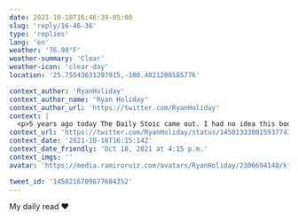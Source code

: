 ```yaml
---
date: 2021-10-18T16:46:39-05:00
slug: 'reply/16-46-36'
type: 'replies'
lang: 'en'
weather: '76.98°F'
weather-summary: 'Clear'
weather-icon: 'clear-day'
location: '25.75543631297915,-100.4021208585776'

context_author: 'RyanHoliday'
context_author_name: 'Ryan Holiday'
context_author_url: 'https://twitter.com/RyanHoliday'
context: |
  <p>5 years ago today The Daily Stoic came out. I had no idea this book about an obscure school of ancient philosophy would do what it has done. Makes me so happy to get to pay forward all the joy and wisdom the Stoics have brought to my life. <a href="https://t.co/ShtP0RVgOl">https://t.co/ShtP0RVgOl</a> </p>
context_url: 'https://twitter.com/RyanHoliday/status/1450133380159377419'
context_date: '2021-10-18T16:15:14Z'
context_date_friendly: 'Oct 18, 2021 at 4:15 p.m.'
context_imgs: ''
avatar: 'https://media.ramiroruiz.com/avatars/RyanHoliday/2306694148/kfjncq15nujlw8cda0ws_bigger.png'

tweet_id: '1450216709877604352'
---
```

My daily read ❤️